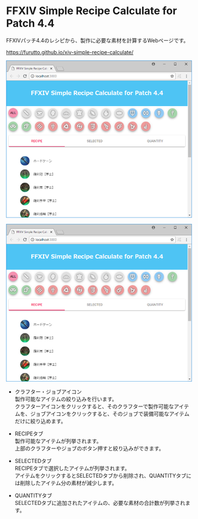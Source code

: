 # FFXIV Simple Recipe Calculate for Patch 4.4
FFXIVパッチ4.4のレシピから、製作に必要な素材を計算するWebページです。  

<https://furutto.github.io/xiv-simple-recipe-calculate/>

![FFXIV HTML](https://github.com/furutto/xiv-simple-recipe-calculate/blob/master/doc/readme_html.png)

![FFXIV HTML](doc/readme_html.png)  

* クラフター・ジョブアイコン  
製作可能なアイテムの絞り込みを行います。  
クラフターアイコンをクリックすると、そのクラフターで製作可能なアイテムを、ジョブアイコンをクリックすると、そのジョブで装備可能なアイテムだけに絞り込めます。

* RECIPEタブ  
製作可能なアイテムが列挙されます。  
上部のクラフターやジョブのボタン押すと絞り込みができます。  


* SELECTEDタブ  
RECIPEタブで選択したアイテムが列挙されます。  
アイテムをクリックするとSELECTEDタブから削除され、QUANTITYタブには削除したアイテム分の素材が減少します。

* QUANTITYタブ  
SELECTEDタブに追加されたアイテムの、必要な素材の合計数が列挙されます。
